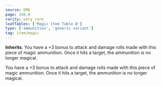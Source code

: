 ```yaml
---
source: DMG
page: 150.0
rarity: very rare
lootTables: ['Magic Item Table D']
type: ['ammunition', 'generic variant']
tag: item/magic
---
```


**Inherits**. You have a +3 bonus to attack and damage rolls made with this piece of magic ammunition. Once it hits a target, the ammunition is no longer magical.


You have a +3 bonus to attack and damage rolls made with this piece of magic ammunition. Once it hits a target, the ammunition is no longer magical.


